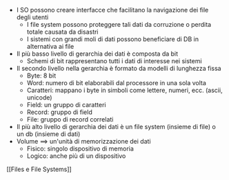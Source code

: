 - I SO possono creare interfacce che facilitano la navigazione dei file degli utenti
	- I file system possono proteggere tali dati da corruzione o perdita totale causata da disastri
	- I sistemi con grandi moli di dati possono beneficiare di DB in alternativa ai file
- Il più basso livello di gerarchia dei dati è composta da bit
	- Schemi di bit rappresentano tutti i dati di interesse nei sistemi
- Il secondo livello nella gerarchia è formato da modelli di lunghezza fissa
	- Byte: 8 bit
	- Word: numero di bit elaborabili dal processore in una sola volta
	- Caratteri: mappano i byte in simboli come lettere, numeri, ecc. (ascii, unicode)
	- Field: un gruppo di caratteri
	- Record: gruppo di field
	- File: gruppo di record correlati
- Il più alto livello di gerarchia dei dati è un file system (insieme di file) o un db (insieme di dati)
- Volume ==> un'unità di memorizzazione dei dati
	- Fisico: singolo dispositivo di memoria
	- Logico: anche più di un dispositivo

[[Files e File Systems]]